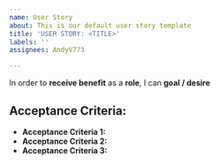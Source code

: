 ```yaml
---
name: User Story
about: This is our default user story template
title: 'USER STORY: <TITLE>'
labels: ''
assignees: AndyV773

---
```


In order to **receive benefit** as a **role**, I can **goal / desire**

## Acceptance Criteria:

- **Acceptance Criteria 1:**
- **Acceptance Criteria 2:**
- **Acceptance Criteria 3:**
